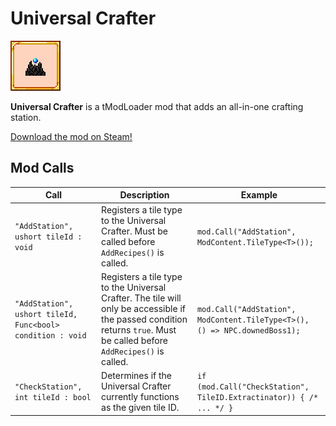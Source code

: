 # Universal Crafter

![Universal Crafter mod icon](icon.png)

**Universal Crafter** is a tModLoader mod that adds an all-in-one crafting station.

[Download the mod on Steam!](https://steamcommunity.com/sharedfiles/filedetails/?id=2917548365)

## Mod Calls

| Call | Description | Example
| --- | --- | --- |
| `"AddStation", ushort tileId : void` | Registers a tile type to the Universal Crafter. Must be called before `AddRecipes()` is called. | `mod.Call("AddStation", ModContent.TileType<T>());` | 
| `"AddStation", ushort tileId, Func<bool> condition : void` | Registers a tile type to the Universal Crafter. The tile will only be accessible if the passed condition returns `true`. Must be called before `AddRecipes()` is called. | `mod.Call("AddStation", ModContent.TileType<T>(), () => NPC.downedBoss1);` | 
| `"CheckStation", int tileId : bool` | Determines if the Universal Crafter currently functions as the given tile ID. |`if (mod.Call("CheckStation", TileID.Extractinator)) { /* ... */ }` |